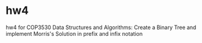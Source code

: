 # hw4
hw4 for COP3530 Data Structures and Algorithms: Create a Binary Tree and implement Morris's Solution in prefix and infix notation
